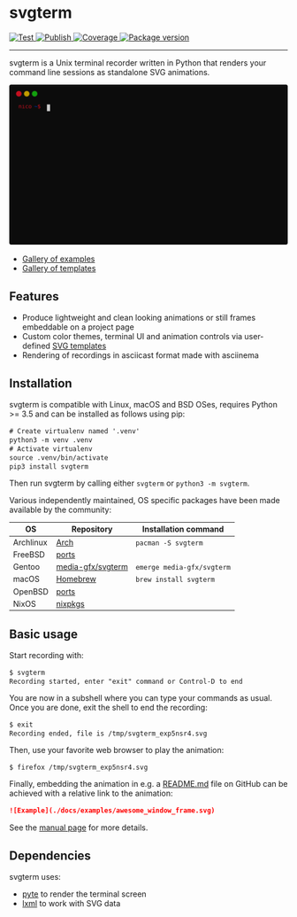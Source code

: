 # svgterm

<a href="https://github.com/khulnasoft-lab/svgterm/actions/workflows/test.yml" target="_blank">
    <img src="https://github.com/khulnasoft-lab/svgterm/actions/workflows/test.yml/badge.svg" alt="Test">
</a>
<a href="https://github.com/khulnasoft-lab/svgterm/actions/workflows/publish.yml" target="_blank">
    <img src="https://github.com/khulnasoft-lab/svgterm/actions/workflows/publish.yml/badge.svg" alt="Publish">
</a>
<a href="https://coverage-badge.samuelcolvin.workers.dev/redirect/khulnasoft-lab/svgterm" target="_blank">
    <img src="https://coverage-badge.samuelcolvin.workers.dev/khulnasoft-lab/svgterm.svg" alt="Coverage">
<a href="https://pypi.org/project/svgterm" target="_blank">
    <img src="https://img.shields.io/pypi/v/svgterm?color=%2334D058&label=pypi%20package" alt="Package version">
</a>

---

svgterm is a Unix terminal recorder written in Python that renders your command
line sessions as standalone SVG animations.

![Example](./docs/examples/awesome_window_frame_powershell.svg)

* [Gallery of examples](https://khulnasoft-lab.github.io/svgterm/pages/examples.html)
* [Gallery of templates](https://khulnasoft-lab.github.io/svgterm/pages/templates.html)

## Features
* Produce lightweight and clean looking animations or still frames embeddable on a project page
* Custom color themes, terminal UI and animation controls via user-defined [SVG templates](man/svgterm-templates.md)
* Rendering of recordings in asciicast format made with asciinema

## Installation
svgterm is compatible with Linux, macOS and BSD OSes, requires Python >= 3.5 and can be installed as follows using pip:
```shell
# Create virtualenv named '.venv'
python3 -m venv .venv
# Activate virtualenv
source .venv/bin/activate
pip3 install svgterm
```
Then run svgterm by calling either `svgterm` or `python3 -m svgterm`.

Various independently maintained, OS specific packages have been made available by the community:

| OS       | Repository  | Installation command  |
|----------|-------------|---|
| Archlinux  | [Arch](https://www.archlinux.org/packages/community/any/svgterm/)  |`pacman -S svgterm`   |
| FreeBSD | [ports](https://www.freshports.org/graphics/py-svgterm) | |
| Gentoo | [media-gfx/svgterm](https://packages.gentoo.org/packages/media-gfx/svgterm) | `emerge media-gfx/svgterm`|
| macOS  | [Homebrew](https://formulae.brew.sh/formula/svgterm)  |`brew install svgterm`   |
| OpenBSD  | [ports](https://github.com/openbsd/ports/tree/master/graphics/svgterm)  |   |
| NixOS | [nixpkgs](https://github.com/NixOS/nixpkgs/blob/master/pkgs/tools/misc/svgterm/) | |


## Basic usage
Start recording with:

```
$ svgterm
Recording started, enter "exit" command or Control-D to end
```

You are now in a subshell where you can type your commands as usual.
Once you are done, exit the shell to end the recording:

```
$ exit
Recording ended, file is /tmp/svgterm_exp5nsr4.svg
```
Then, use your favorite web browser to play the animation:
```
$ firefox /tmp/svgterm_exp5nsr4.svg
```

Finally, embedding the animation in e.g. a [README.md](README.md) file on GitHub can
be achieved with a relative link to the animation:
```markdown
![Example](./docs/examples/awesome_window_frame.svg)
```

See the [manual page](man/svgterm.md) for more details.

## Dependencies
svgterm uses:
* [pyte](https://github.com/selectel/pyte) to render the terminal screen
* [lxml](https://github.com/lxml/lxml) to work with SVG data
